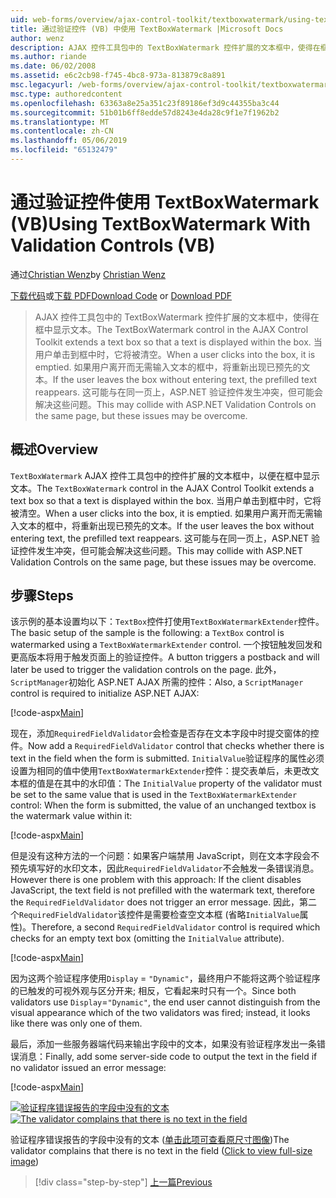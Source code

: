 ```yaml
---
uid: web-forms/overview/ajax-control-toolkit/textboxwatermark/using-textboxwatermark-with-validation-controls-vb
title: 通过验证控件 (VB) 中使用 TextBoxWatermark |Microsoft Docs
author: wenz
description: AJAX 控件工具包中的 TextBoxWatermark 控件扩展的文本框中，使得在框中显示文本。 当用户单击到框中，它我...
ms.author: riande
ms.date: 06/02/2008
ms.assetid: e6c2cb98-f745-4bc8-973a-813879c8a891
msc.legacyurl: /web-forms/overview/ajax-control-toolkit/textboxwatermark/using-textboxwatermark-with-validation-controls-vb
msc.type: authoredcontent
ms.openlocfilehash: 63363a8e25a351c23f89186ef3d9c44355ba3c44
ms.sourcegitcommit: 51b01b6ff8edde57d8243e4da28c9f1e7f1962b2
ms.translationtype: MT
ms.contentlocale: zh-CN
ms.lasthandoff: 05/06/2019
ms.locfileid: "65132479"
---
```

# <a name="using-textboxwatermark-with-validation-controls-vb"></a><span data-ttu-id="97f1d-104">通过验证控件使用 TextBoxWatermark (VB)</span><span class="sxs-lookup"><span data-stu-id="97f1d-104">Using TextBoxWatermark With Validation Controls (VB)</span></span>

<span data-ttu-id="97f1d-105">通过[Christian Wenz](https://github.com/wenz)</span><span class="sxs-lookup"><span data-stu-id="97f1d-105">by [Christian Wenz](https://github.com/wenz)</span></span>

<span data-ttu-id="97f1d-106">[下载代码](http://download.microsoft.com/download/9/3/f/93f8daea-bebd-4821-833b-95205389c7d0/TextBoxWatermark2.vb.zip)或[下载 PDF](http://download.microsoft.com/download/b/6/a/b6ae89ee-df69-4c87-9bfb-ad1eb2b23373/textboxwatermark2VB.pdf)</span><span class="sxs-lookup"><span data-stu-id="97f1d-106">[Download Code](http://download.microsoft.com/download/9/3/f/93f8daea-bebd-4821-833b-95205389c7d0/TextBoxWatermark2.vb.zip) or [Download PDF](http://download.microsoft.com/download/b/6/a/b6ae89ee-df69-4c87-9bfb-ad1eb2b23373/textboxwatermark2VB.pdf)</span></span>

> <span data-ttu-id="97f1d-107">AJAX 控件工具包中的 TextBoxWatermark 控件扩展的文本框中，使得在框中显示文本。</span><span class="sxs-lookup"><span data-stu-id="97f1d-107">The TextBoxWatermark control in the AJAX Control Toolkit extends a text box so that a text is displayed within the box.</span></span> <span data-ttu-id="97f1d-108">当用户单击到框中时，它将被清空。</span><span class="sxs-lookup"><span data-stu-id="97f1d-108">When a user clicks into the box, it is emptied.</span></span> <span data-ttu-id="97f1d-109">如果用户离开而无需输入文本的框中，将重新出现已预先的文本。</span><span class="sxs-lookup"><span data-stu-id="97f1d-109">If the user leaves the box without entering text, the prefilled text reappears.</span></span> <span data-ttu-id="97f1d-110">这可能与在同一页上，ASP.NET 验证控件发生冲突，但可能会解决这些问题。</span><span class="sxs-lookup"><span data-stu-id="97f1d-110">This may collide with ASP.NET Validation Controls on the same page, but these issues may be overcome.</span></span>

## <a name="overview"></a><span data-ttu-id="97f1d-111">概述</span><span class="sxs-lookup"><span data-stu-id="97f1d-111">Overview</span></span>

<span data-ttu-id="97f1d-112">`TextBoxWatermark` AJAX 控件工具包中的控件扩展的文本框中，以便在框中显示文本。</span><span class="sxs-lookup"><span data-stu-id="97f1d-112">The `TextBoxWatermark` control in the AJAX Control Toolkit extends a text box so that a text is displayed within the box.</span></span> <span data-ttu-id="97f1d-113">当用户单击到框中时，它将被清空。</span><span class="sxs-lookup"><span data-stu-id="97f1d-113">When a user clicks into the box, it is emptied.</span></span> <span data-ttu-id="97f1d-114">如果用户离开而无需输入文本的框中，将重新出现已预先的文本。</span><span class="sxs-lookup"><span data-stu-id="97f1d-114">If the user leaves the box without entering text, the prefilled text reappears.</span></span> <span data-ttu-id="97f1d-115">这可能与在同一页上，ASP.NET 验证控件发生冲突，但可能会解决这些问题。</span><span class="sxs-lookup"><span data-stu-id="97f1d-115">This may collide with ASP.NET Validation Controls on the same page, but these issues may be overcome.</span></span>

## <a name="steps"></a><span data-ttu-id="97f1d-116">步骤</span><span class="sxs-lookup"><span data-stu-id="97f1d-116">Steps</span></span>

<span data-ttu-id="97f1d-117">该示例的基本设置均以下：`TextBox`控件打使用`TextBoxWatermarkExtender`控件。</span><span class="sxs-lookup"><span data-stu-id="97f1d-117">The basic setup of the sample is the following: a `TextBox` control is watermarked using a `TextBoxWatermarkExtender` control.</span></span> <span data-ttu-id="97f1d-118">一个按钮触发回发和更高版本将用于触发页面上的验证控件。</span><span class="sxs-lookup"><span data-stu-id="97f1d-118">A button triggers a postback and will later be used to trigger the validation controls on the page.</span></span> <span data-ttu-id="97f1d-119">此外，`ScriptManager`初始化 ASP.NET AJAX 所需的控件：</span><span class="sxs-lookup"><span data-stu-id="97f1d-119">Also, a `ScriptManager` control is required to initialize ASP.NET AJAX:</span></span>

[!code-aspx[Main](using-textboxwatermark-with-validation-controls-vb/samples/sample1.aspx)]

<span data-ttu-id="97f1d-120">现在，添加`RequiredFieldValidator`会检查是否存在文本字段中时提交窗体的控件。</span><span class="sxs-lookup"><span data-stu-id="97f1d-120">Now add a `RequiredFieldValidator` control that checks whether there is text in the field when the form is submitted.</span></span> <span data-ttu-id="97f1d-121">`InitialValue`验证程序的属性必须设置为相同的值中使用`TextBoxWatermarkExtender`控件：提交表单后，未更改文本框的值是在其中的水印值：</span><span class="sxs-lookup"><span data-stu-id="97f1d-121">The `InitialValue` property of the validator must be set to the same value that is used in the `TextBoxWatermarkExtender` control: When the form is submitted, the value of an unchanged textbox is the watermark value within it:</span></span>

[!code-aspx[Main](using-textboxwatermark-with-validation-controls-vb/samples/sample2.aspx)]

<span data-ttu-id="97f1d-122">但是没有这种方法的一个问题：如果客户端禁用 JavaScript，则在文本字段会不预先填写好的水印文本，因此`RequiredFieldValidator`不会触发一条错误消息。</span><span class="sxs-lookup"><span data-stu-id="97f1d-122">However there is one problem with this approach: If the client disables JavaScript, the text field is not prefilled with the watermark text, therefore the `RequiredFieldValidator` does not trigger an error message.</span></span> <span data-ttu-id="97f1d-123">因此，第二个`RequiredFieldValidator`该控件是需要检查空文本框 (省略`InitialValue`属性)。</span><span class="sxs-lookup"><span data-stu-id="97f1d-123">Therefore, a second `RequiredFieldValidator` control is required which checks for an empty text box (omitting the `InitialValue` attribute).</span></span>

[!code-aspx[Main](using-textboxwatermark-with-validation-controls-vb/samples/sample3.aspx)]

<span data-ttu-id="97f1d-124">因为这两个验证程序使用`Display` = `"Dynamic"`，最终用户不能将这两个验证程序的已触发的可视外观与区分开来; 相反，它看起来时只有一个。</span><span class="sxs-lookup"><span data-stu-id="97f1d-124">Since both validators use `Display`=`"Dynamic"`, the end user cannot distinguish from the visual appearance which of the two validators was fired; instead, it looks like there was only one of them.</span></span>

<span data-ttu-id="97f1d-125">最后，添加一些服务器端代码来输出字段中的文本，如果没有验证程序发出一条错误消息：</span><span class="sxs-lookup"><span data-stu-id="97f1d-125">Finally, add some server-side code to output the text in the field if no validator issued an error message:</span></span>

[!code-aspx[Main](using-textboxwatermark-with-validation-controls-vb/samples/sample4.aspx)]

<span data-ttu-id="97f1d-126">[![验证程序错误报告的字段中没有的文本](using-textboxwatermark-with-validation-controls-vb/_static/image2.png)](using-textboxwatermark-with-validation-controls-vb/_static/image1.png)</span><span class="sxs-lookup"><span data-stu-id="97f1d-126">[![The validator complains that there is no text in the field](using-textboxwatermark-with-validation-controls-vb/_static/image2.png)](using-textboxwatermark-with-validation-controls-vb/_static/image1.png)</span></span>

<span data-ttu-id="97f1d-127">验证程序错误报告的字段中没有的文本 ([单击此项可查看原尺寸图像](using-textboxwatermark-with-validation-controls-vb/_static/image3.png))</span><span class="sxs-lookup"><span data-stu-id="97f1d-127">The validator complains that there is no text in the field ([Click to view full-size image](using-textboxwatermark-with-validation-controls-vb/_static/image3.png))</span></span>

> [!div class="step-by-step"]
> [<span data-ttu-id="97f1d-128">上一篇</span><span class="sxs-lookup"><span data-stu-id="97f1d-128">Previous</span></span>](using-textboxwatermark-in-a-formview-vb.md)
